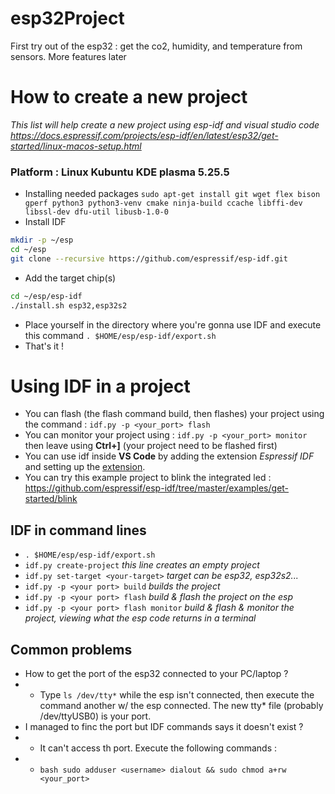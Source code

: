 # esp32Project
First try out of the esp32 : get the co2, humidity, and temperature from sensors. More features later



# How to create a new project
*This list will help create a new project using esp-idf and visual studio code*
*https://docs.espressif.com/projects/esp-idf/en/latest/esp32/get-started/linux-macos-setup.html*
### Platform : Linux Kubuntu KDE plasma 5.25.5

* Installing needed packages
`sudo apt-get install git wget flex bison gperf python3 python3-venv cmake ninja-build ccache libffi-dev libssl-dev dfu-util libusb-1.0-0`
* Install IDF
```bash
mkdir -p ~/esp
cd ~/esp
git clone --recursive https://github.com/espressif/esp-idf.git
```
* Add the target chip(s)
```bash
cd ~/esp/esp-idf
./install.sh esp32,esp32s2
```
* Place yourself in the directory where you're gonna use IDF and execute this command
`. $HOME/esp/esp-idf/export.sh`
* That's it !

# Using IDF in a project
* You can flash (the flash command build, then flashes) your project using the command : `idf.py -p <your_port> flash`
* You can monitor your project using : `idf.py -p <your_port> monitor` then leave using **Ctrl+]** (your project need to be flashed first)
* You can use idf inside **VS Code** by adding the extension *Espressif IDF* and setting up the [extension](https://github.com/espressif/vscode-esp-idf-extension/blob/master/docs/tutorial/install.md).
* You can try this example project to blink the integrated led : https://github.com/espressif/esp-idf/tree/master/examples/get-started/blink

## IDF in command lines
* `. $HOME/esp/esp-idf/export.sh`
* `idf.py create-project` *this line creates an empty project*
* `idf.py set-target <your-target>` *target can be esp32, esp32s2...*
* `idf.py -p <your port> build` *builds the project*
* `idf.py -p <your port> flash` *build & flash the project on the esp*
* `idf.py -p <your port> flash monitor` *build & flash & monitor the project, viewing what the esp code returns in a terminal*

## Common problems
* How to get the port of the esp32 connected to your PC/laptop ?
* * Type `ls /dev/tty*` while the esp isn't connected, then execute the command another w/ the esp connected. The new tty* file (probably /dev/ttyUSB0) is your port.
* I managed to finc the port but IDF commands says it doesn't exist ?
* * It can't access th port. Execute the following commands :
* * ```bash sudo adduser <username> dialout && sudo chmod a+rw <your_port>```